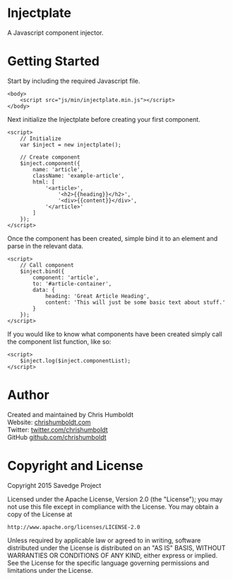 Injectplate
==========

A Javascript component injector.


Getting Started
=========

Start by including the required Javascript file.

```
<body>
    <script src="js/min/injectplate.min.js"></script>
</body>
```


Next initialize the Injectplate before creating your first component.

```
<script>
    // Initialize
    var $inject = new injectplate();
    
    // Create component
    $inject.component({
        name: 'article',
        className: 'example-article',
        html: [
            '<article>',
                '<h2>{{heading}}</h2>',
                '<div>{{content}}</div>',
            '</article>'
        ]
    });
</script>
```

Once the component has been created, simple bind it to an element and parse in the relevant data.

```
<script>
    // Call component
    $inject.bind({
        component: 'article',
        to: '#article-container',
        data: {
            heading: 'Great Article Heading',
            content: 'This will just be some basic text about stuff.'
        }
    });
</script>
```

If you would like to know what components have been created simply call the component list function, like so:

```
<script>
    $inject.log($inject.componentList);
</script>
```


Author
=========

Created and maintained by Chris Humboldt<br>
Website: <a href="http://chrishumboldt.com/">chrishumboldt.com</a><br>
Twitter: <a href="https://twitter.com/chrishumboldt">twitter.com/chrishumboldt</a><br>
GitHub <a href="https://github.com/chrishumboldt">github.com/chrishumboldt</a><br>


Copyright and License
=========

Copyright 2015 Savedge Project

Licensed under the Apache License, Version 2.0 (the "License");
you may not use this file except in compliance with the License.
You may obtain a copy of the License at

    http://www.apache.org/licenses/LICENSE-2.0

Unless required by applicable law or agreed to in writing, software
distributed under the License is distributed on an "AS IS" BASIS,
WITHOUT WARRANTIES OR CONDITIONS OF ANY KIND, either express or implied.
See the License for the specific language governing permissions and
limitations under the License.
